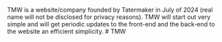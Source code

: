 TMW is a website/company founded by Tatermaker in July of 2024 (real name will not be disclosed for privacy reasons). 
TMW will start out very simple and will get periodic updates to the front-end and the back-end to the website an efficient simplicity. # TMW
